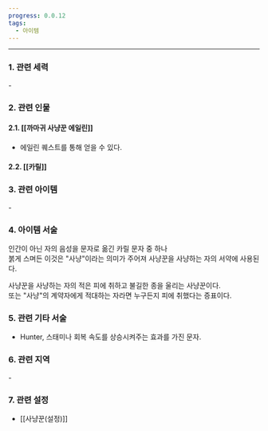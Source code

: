 ```yaml
---
progress: 0.0.12
tags:
  - 아이템
---
```

---
### 1. 관련 세력 
\-

### 2. 관련 인물
#### 2.1. [[까마귀 사냥꾼 에일린]]
- 에일린 퀘스트를 통해 얻을 수 있다.
#### 2.2. [[카릴]]

### 3. 관련 아이템
\-


### 4. 아이템 서술
인간이 아닌 자의 음성을 문자로 옮긴 카릴 문자 중 하나  
붉게 스며든 이것은 "사냥"이라는 의미가 주어져 사냥꾼을 사냥하는 자의 서약에 사용된다.  
  
사냥꾼을 사냥하는 자의 적은 피에 취하고 불길한 종을 울리는 사냥꾼이다.  
또는 "사냥"의 계약자에게 적대하는 자라면 누구든지 피에 취했다는 증표이다.

### 5. 관련 기타 서술
 - Hunter, 스태미나 회복 속도를 상승시켜주는 효과를 가진 문자.

### 6. 관련 지역
\-

### 7. 관련 설정
- [[사냥꾼(설정)]]